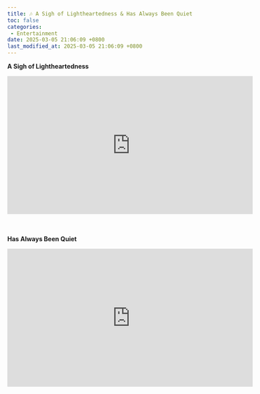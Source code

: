 ```yaml
---
title: 🎶 A Sigh of Lightheartedness & Has Always Been Quiet
toc: false
categories:
 - Entertainment
date: 2025-03-05 21:06:09 +0800
last_modified_at: 2025-03-05 21:06:09 +0800
---
```


**A Sigh of Lightheartedness**

<iframe class="iframe--video" width="560" height="315" src="https://www.youtube.com/embed/8DvsTnWz3mo?si=_lf_MzJshGYdBMCu" title="YouTube video player" frameborder="0" allow="accelerometer; autoplay; clipboard-write; encrypted-media; gyroscope; picture-in-picture; web-share" referrerpolicy="strict-origin-when-cross-origin" allowfullscreen></iframe>

<br>

<br>

<br>

**Has Always Been Quiet**

<iframe class="iframe--video" width="560" height="315" src="https://www.youtube.com/embed/OC6k-fm09CQ?si=QKHpgNGVEBFvxJ9K" title="YouTube video player" frameborder="0" allow="accelerometer; autoplay; clipboard-write; encrypted-media; gyroscope; picture-in-picture; web-share" referrerpolicy="strict-origin-when-cross-origin" allowfullscreen></iframe>

<br>